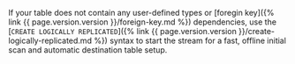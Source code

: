 If your table does not contain any user-defined types or [foregin key]({% link {{ page.version.version }}/foreign-key.md %}) dependencies, use the [`CREATE LOGICALLY REPLICATED`]({% link {{ page.version.version }}/create-logically-replicated.md %}) syntax to start the stream for a fast, offline initial scan and automatic destination table setup.